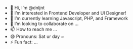 - 👋 Hi, I’m @dnljnt
- 👀 I’m interested in Frontend Developer and UI Designer!
- 🌱 I’m currently learning Javascript, PHP, and Framework
- 💞️ I’m looking to collaborate on ...
- 📫 How to reach me ...
- 😄 Pronouns: Sat ur day ~
- ⚡ Fun fact: ...

<!---
dnljnt/dnljnt is a ✨ special ✨ repository because its `README.md` (this file) appears on your GitHub profile.
You can click the Preview link to take a look at your changes.
--->
